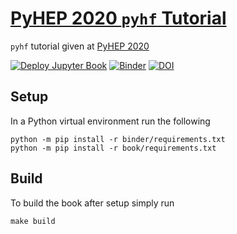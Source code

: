 # [PyHEP 2020 `pyhf` Tutorial](https://indico.cern.ch/event/882824/contributions/3931292/)

`pyhf` tutorial given at [PyHEP 2020](https://indico.cern.ch/event/882824/)

[![Deploy Jupyter Book](https://github.com/pyhf/tutorial-PyHEP-2020/workflows/Deploy%20Jupyter%20Book/badge.svg?branch=master)](https://pyhf.github.io/tutorial-PyHEP-2020/)
[![Binder](https://mybinder.org/badge_logo.svg)](https://mybinder.org/v2/gh/pyhf/tutorial-PyHEP-2020/master)
[![DOI](https://zenodo.org/badge/DOI/10.5281/zenodo.4152916.svg)](https://doi.org/10.5281/zenodo.4152916)


## Setup

In a Python virtual environment run the following

```
python -m pip install -r binder/requirements.txt
python -m pip install -r book/requirements.txt
```

## Build

To build the book after setup simply run

```
make build
```
